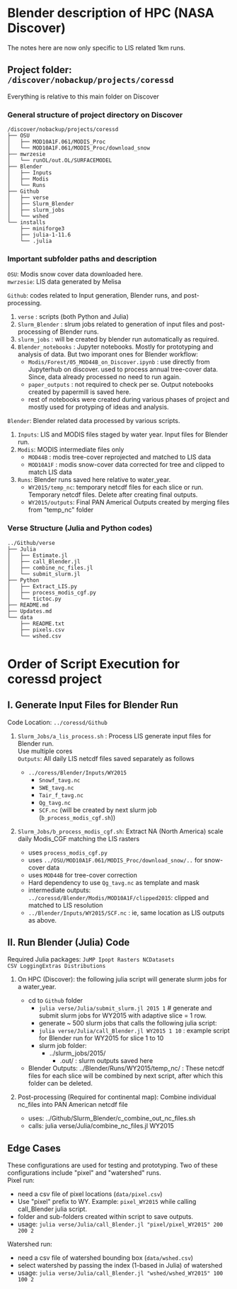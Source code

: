 # Blender description of HPC (NASA Discover)
The notes here are now only specific to LIS related 1km runs.  

## Project folder: `/discover/nobackup/projects/coressd`  
Everything is relative to this main folder on Discover  

### General structure of project directory on Discover  
```
/discover/nobackup/projects/coressd
├── OSU
│   ├── MOD10A1F.061/MODIS_Proc
│   └── MOD10A1F.061/MODIS_Proc/download_snow
├── mwrzesie
│   └── runOL/out.OL/SURFACEMODEL
├── Blender
│   ├── Inputs
│   ├── Modis
│   └── Runs
├── Github
│   ├── verse
│   ├── Slurm_Blender
│   ├── slurm_jobs
│   └── wshed
└── installs
    ├── miniforge3
    ├── julia-1-11.6
    └── .julia
```  
### Important subfolder paths and description    
`OSU`: Modis snow cover data downloaded here.  
`mwrzesie`: LIS data generated by Melisa  

`Github`: codes related to Input generation, Blender runs, and post-processing.

1. `verse`              : scripts (both Python and Julia)
2. `Slurm_Blender`      : slrum jobs related to generation of input files and post-processing of Blender runs.
3. `slurm_jobs`         : will be created by blender run automatically as required.
4. `Blender_notebooks`  : Jupyter notebooks. Mostly for prototyping and analysis of data. But two imporant ones for Blender workflow:
   - `Modis/Forest/05_MOD44B_on_Discover.ipynb` : use directly from Jupyterhub on discover. used to process annual tree-cover data. Since, data already processed no need to run again.
   - `paper_outputs` : not required to check per se. Output notebooks created by papermill is saved here.
   - rest of notebooks were created during various phases of project and mostly used for protyping of ideas and analysis.  

`Blender`: Blender related data processed by various scripts.

1. `Inputs`: LIS and MODIS files staged by water year. Input files for Blender run.
2. `Modis`: MODIS intermediate files only
    - `MOD44B` : modis tree-cover reprojected and matched to LIS data
    - `MOD10A1F` : modis snow-cover data corrected for tree and clipped to match LIS data
3. `Runs`: Blender runs saved here relative to water_year.
    - `WY2015/temp_nc`: temporary netcdf files for each slice or run. Temporary netcdf files. Delete after creating final outputs.
    - `WY2015/outputs`: Final PAN Americal Outputs created by merging files from "temp_nc" folder  

### Verse Structure (Julia and Python codes)  
```
../Github/verse
├── Julia
│   ├── Estimate.jl
│   ├── call_Blender.jl
│   ├── combine_nc_files.jl
│   └── submit_slurm.jl
├── Python
│   ├── Extract_LIS.py
│   ├── process_modis_cgf.py
│   └── tictoc.py
├── README.md
├── Updates.md
└── data
    ├── README.txt
    ├── pixels.csv
    └── wshed.csv
```

# Order of Script Execution for coressd project
## I. Generate Input Files for Blender Run
Code Location: `../coressd/Github`

1. `Slurm_Jobs/a_lis_process.sh` : Process LIS generate input files for Blender run.  
Use multiple cores  
`Outputs`: All daily LIS netcdf files saved separately as follows
   - `../coress/Blender/Inputs/WY2015`  
      - `Snowf_tavg.nc`
      - `SWE_tavg.nc`
      - `Tair_f_tavg.nc`
      - `Qg_tavg.nc`
      - `SCF.nc` (will be created by next slurm job (`b_process_modis_cgf.sh`))  

2. `Slurm_Jobs/b_process_modis_cgf.sh`: Extract NA (North America) scale daily Modis_CGF matching the LIS rasters
   - uses `process_modis_cgf.py`
   - uses `../OSU/MOD10A1F.061/MODIS_Proc/download_snow/..` for snow-cover data
   - uses `MOD44B` for tree-cover correction
   - Hard dependency to use `Qg_tavg.nc` as template and mask
   - intermediate outputs: `../coressd/Blender/Modis/MOD10A1F/clipped2015`: clipped and matched to LIS resolution
   - `../Blender/Inputs/WY2015/SCF.nc` : ie, same location as LIS outputs as above.  

## II. Run Blender (Julia) Code
Required Julia packages: `JuMP Ipopt Rasters NCDatasets CSV LoggingExtras Distributions`  

1. On HPC (Discover): the following julia script will generate slurm jobs for a water_year.  
   - cd to `Github` folder
      - `julia verse/Julia/submit_slurm.jl 2015 1`  # generate and submit slurm jobs for WY2015 with adaptive slice = 1 row.
      - generate ~ 500 slurm jobs that calls the following julia script:
      - `julia verse/Julia/call_Blender.jl WY2015 1 10`  : example script for Blender run for WY2015 for slice 1 to 10
      - slurm job folder: 
          - ../slurm_jobs/2015/
             - .out/ : slurm outputs saved here  
   - Blender Outputs: ../Blender/Runs/WY2015/temp_nc/ : These netcdf files for each slice will be combined by next script, after which this folder can be deleted. 

2. Post-processing (Required for continental map): Combine individual nc_files into PAN American netcdf file  
   - uses:  ../Github/Slurm_Blender/c_combine_out_nc_files.sh
   - calls: julia verse/Julia/combine_nc_files.jl WY2015

## Edge Cases
These configurations are used for testing and prototyping. Two of these configurations include "pixel" and "watershed" runs.  
Pixel run:  
- need a csv file of pixel locations (`data/pixel.csv`)
- Use "pixel" prefix to WY. Example: `pixel_WY2015` while calling call_Blender julia script. 
- folder and sub-folders created within script to save outputs.
- usage: `julia verse/Julia/call_Blender.jl "pixel/pixel_WY2015" 200 200 2`

Watershed run:  
- need a csv file of watershed bounding box (`data/wshed.csv`)
- select watershed by passing the index (1-based in Julia) of watershed
- usage: `julia verse/Julia/call_Blender.jl "wshed/wshed_WY2015" 100 100 2`

